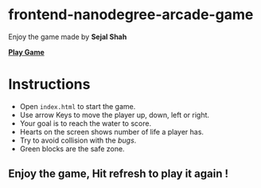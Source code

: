frontend-nanodegree-arcade-game
===============================

Enjoy the game made by **Sejal Shah**

**[Play Game](http://sejal6289.github.io/Project-3---Arcade-game-clone/index.html)**

# Instructions 

* Open `index.html` to start the game.
* Use arrow Keys to move the player up, down, left or right.
* Your goal is to reach the water to score. 
* Hearts on the screen shows number of life a player has.
* Try to avoid collision with the _bugs_.
* Green blocks are the safe zone. 

## Enjoy the game, Hit refresh to play it again !



